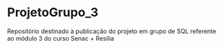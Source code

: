 # ProjetoGrupo_3
Repositório destinado à publicação do projeto em grupo de SQL referente ao módulo 3 do curso Senac + Resilia
